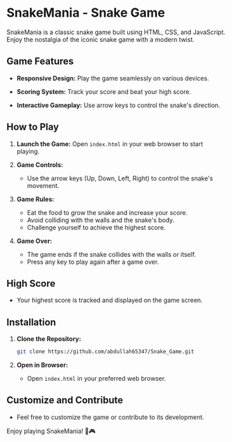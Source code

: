 # SnakeMania - Snake Game

SnakeMania is a classic snake game built using HTML, CSS, and JavaScript. Enjoy the nostalgia of the iconic snake game with a modern twist.

## Game Features

- **Responsive Design:** Play the game seamlessly on various devices.
  
- **Scoring System:** Track your score and beat your high score.

- **Interactive Gameplay:** Use arrow keys to control the snake's direction.

## How to Play

1. **Launch the Game:**
   Open `index.html` in your web browser to start playing.

2. **Game Controls:**
   - Use the arrow keys (Up, Down, Left, Right) to control the snake's movement.

3. **Game Rules:**
   - Eat the food to grow the snake and increase your score.
   - Avoid colliding with the walls and the snake's body.
   - Challenge yourself to achieve the highest score.

4. **Game Over:**
   - The game ends if the snake collides with the walls or itself.
   - Press any key to play again after a game over.

## High Score

- Your highest score is tracked and displayed on the game screen.
  
## Installation

1. **Clone the Repository:**
   ```bash
   git clone https://github.com/abdullah65347/Snake_Game.git
   ```

2. **Open in Browser:**
   - Open `index.html` in your preferred web browser.

## Customize and Contribute

- Feel free to customize the game or contribute to its development.

Enjoy playing SnakeMania! 🐍🎮
